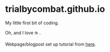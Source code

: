 # trialbycombat.github.io
My little first bit of coding.

Oh, and I love :coffee: .

Webpage/blogpost set up tutorial from <A HREF="http://jmcglone.com/guides/github-pages">here</A>. 


